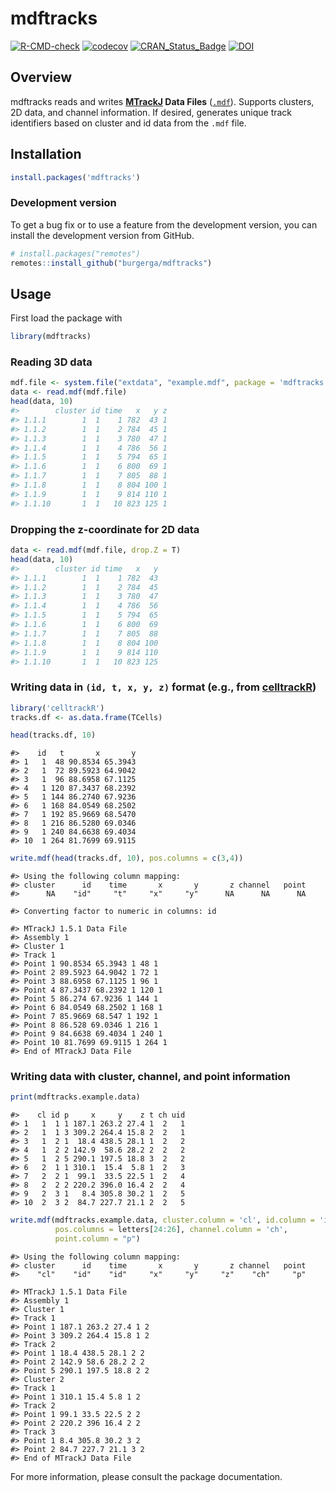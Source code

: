mdftracks
================

<!-- README.md is generated from README.Rmd. Please edit that file -->
<!-- badges: start -->

[![R-CMD-check](https://github.com/burgerga/mdftracks/workflows/R-CMD-check/badge.svg)](https://github.com/burgerga/mdftracks/actions)
[![codecov](https://codecov.io/gh/burgerga/mdftracks/branch/master/graph/badge.svg)](https://codecov.io/gh/burgerga/mdftracks)
[![CRAN\_Status\_Badge](http://www.r-pkg.org/badges/version/mdftracks)](https://cran.r-project.org/package=mdftracks)
[![DOI](https://zenodo.org/badge/DOI/10.5281/zenodo.4692671.svg)](https://doi.org/10.5281/zenodo.4692671)
<!-- badges: end -->

## Overview

mdftracks reads and writes
**[MTrackJ](https://imagescience.org/meijering/software/mtrackj/) Data
Files**
([`.mdf`](https://imagescience.org/meijering/software/mtrackj/format/)).
Supports clusters, 2D data, and channel information. If desired,
generates unique track identifiers based on cluster and id data from the
`.mdf` file.

## Installation

``` r
install.packages('mdftracks')
```

### Development version

To get a bug fix or to use a feature from the development version, you
can install the development version from GitHub.

``` r
# install.packages("remotes")
remotes::install_github("burgerga/mdftracks")
```

## Usage

First load the package with

``` r
library(mdftracks)
```

### Reading 3D data

``` r
mdf.file <- system.file("extdata", "example.mdf", package = 'mdftracks')
data <- read.mdf(mdf.file)
head(data, 10)
#>        cluster id time   x   y z
#> 1.1.1        1  1    1 782  43 1
#> 1.1.2        1  1    2 784  45 1
#> 1.1.3        1  1    3 780  47 1
#> 1.1.4        1  1    4 786  56 1
#> 1.1.5        1  1    5 794  65 1
#> 1.1.6        1  1    6 800  69 1
#> 1.1.7        1  1    7 805  88 1
#> 1.1.8        1  1    8 804 100 1
#> 1.1.9        1  1    9 814 110 1
#> 1.1.10       1  1   10 823 125 1
```

### Dropping the z-coordinate for 2D data

``` r
data <- read.mdf(mdf.file, drop.Z = T)
head(data, 10)
#>        cluster id time   x   y
#> 1.1.1        1  1    1 782  43
#> 1.1.2        1  1    2 784  45
#> 1.1.3        1  1    3 780  47
#> 1.1.4        1  1    4 786  56
#> 1.1.5        1  1    5 794  65
#> 1.1.6        1  1    6 800  69
#> 1.1.7        1  1    7 805  88
#> 1.1.8        1  1    8 804 100
#> 1.1.9        1  1    9 814 110
#> 1.1.10       1  1   10 823 125
```

### Writing data in `(id, t, x, y, z)` format (e.g., from [celltrackR](https://github.com/ingewortel/celltrackR))

``` r
library('celltrackR')
tracks.df <- as.data.frame(TCells)
```

``` r
head(tracks.df, 10)
```

    #>    id   t       x       y
    #> 1   1  48 90.8534 65.3943
    #> 2   1  72 89.5923 64.9042
    #> 3   1  96 88.6958 67.1125
    #> 4   1 120 87.3437 68.2392
    #> 5   1 144 86.2740 67.9236
    #> 6   1 168 84.0549 68.2502
    #> 7   1 192 85.9669 68.5470
    #> 8   1 216 86.5280 69.0346
    #> 9   1 240 84.6638 69.4034
    #> 10  1 264 81.7699 69.9115

``` r
write.mdf(head(tracks.df, 10), pos.columns = c(3,4))
```

    #> Using the following column mapping:
    #> cluster      id    time       x       y       z channel   point 
    #>      NA    "id"     "t"     "x"     "y"      NA      NA      NA

    #> Converting factor to numeric in columns: id

    #> MTrackJ 1.5.1 Data File
    #> Assembly 1
    #> Cluster 1
    #> Track 1
    #> Point 1 90.8534 65.3943 1 48 1
    #> Point 2 89.5923 64.9042 1 72 1
    #> Point 3 88.6958 67.1125 1 96 1
    #> Point 4 87.3437 68.2392 1 120 1
    #> Point 5 86.274 67.9236 1 144 1
    #> Point 6 84.0549 68.2502 1 168 1
    #> Point 7 85.9669 68.547 1 192 1
    #> Point 8 86.528 69.0346 1 216 1
    #> Point 9 84.6638 69.4034 1 240 1
    #> Point 10 81.7699 69.9115 1 264 1
    #> End of MTrackJ Data File

### Writing data with cluster, channel, and point information

``` r
print(mdftracks.example.data)
```

    #>    cl id p     x     y    z t ch uid
    #> 1   1  1 1 187.1 263.2 27.4 1  2   1
    #> 2   1  1 3 309.2 264.4 15.8 2  2   1
    #> 3   1  2 1  18.4 438.5 28.1 1  2   2
    #> 4   1  2 2 142.9  58.6 28.2 2  2   2
    #> 5   1  2 5 290.1 197.5 18.8 3  2   2
    #> 6   2  1 1 310.1  15.4  5.8 1  2   3
    #> 7   2  2 1  99.1  33.5 22.5 1  2   4
    #> 8   2  2 2 220.2 396.0 16.4 2  2   4
    #> 9   2  3 1   8.4 305.8 30.2 1  2   5
    #> 10  2  3 2  84.7 227.7 21.1 2  2   5

``` r
write.mdf(mdftracks.example.data, cluster.column = 'cl', id.column = 'id',  
          pos.columns = letters[24:26], channel.column = 'ch', 
          point.column = "p")
```

    #> Using the following column mapping:
    #> cluster      id    time       x       y       z channel   point 
    #>    "cl"    "id"    "id"     "x"     "y"     "z"    "ch"     "p"

    #> MTrackJ 1.5.1 Data File
    #> Assembly 1
    #> Cluster 1
    #> Track 1
    #> Point 1 187.1 263.2 27.4 1 2
    #> Point 3 309.2 264.4 15.8 1 2
    #> Track 2
    #> Point 1 18.4 438.5 28.1 2 2
    #> Point 2 142.9 58.6 28.2 2 2
    #> Point 5 290.1 197.5 18.8 2 2
    #> Cluster 2
    #> Track 1
    #> Point 1 310.1 15.4 5.8 1 2
    #> Track 2
    #> Point 1 99.1 33.5 22.5 2 2
    #> Point 2 220.2 396 16.4 2 2
    #> Track 3
    #> Point 1 8.4 305.8 30.2 3 2
    #> Point 2 84.7 227.7 21.1 3 2
    #> End of MTrackJ Data File

For more information, please consult the package documentation.
